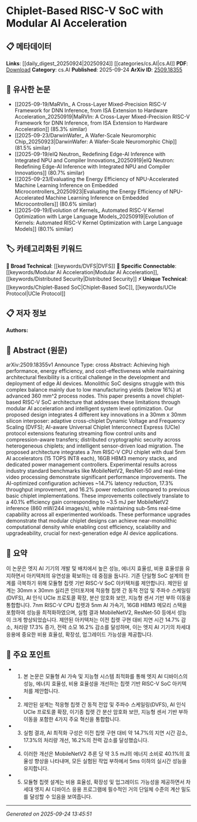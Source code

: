 <!-- KEYWORD_LINKING_METADATA:
{
  "processed_timestamp": "2025-09-24T13:45:51.029388",
  "vocabulary_version": "1.0",
  "selected_keywords": [
    "Chiplet-Based SoC",
    "Modular AI Acceleration",
    "UCIe Protocol",
    "DVFS",
    "Distributed Security"
  ],
  "rejected_keywords": [],
  "similarity_scores": {
    "Chiplet-Based SoC": 0.78,
    "Modular AI Acceleration": 0.83,
    "UCIe Protocol": 0.77,
    "DVFS": 0.8,
    "Distributed Security": 0.75
  },
  "extraction_method": "AI_prompt_based",
  "budget_applied": true,
  "candidates_json": {
    "candidates": [
      {
        "surface": "chiplet-based RISC-V SoC",
        "canonical": "Chiplet-Based SoC",
        "aliases": [
          "chiplet SoC",
          "RISC-V chiplet"
        ],
        "category": "unique_technical",
        "rationale": "This term represents a novel architecture that is central to the paper's contributions, offering a unique approach to SoC design.",
        "novelty_score": 0.75,
        "connectivity_score": 0.68,
        "specificity_score": 0.85,
        "link_intent_score": 0.78
      },
      {
        "surface": "modular AI acceleration",
        "canonical": "Modular AI Acceleration",
        "aliases": [
          "AI acceleration",
          "modular acceleration"
        ],
        "category": "specific_connectable",
        "rationale": "This concept is key to understanding the paper's approach to improving AI performance and can link to broader AI optimization discussions.",
        "novelty_score": 0.64,
        "connectivity_score": 0.79,
        "specificity_score": 0.72,
        "link_intent_score": 0.83
      },
      {
        "surface": "Universal Chiplet Interconnect Express",
        "canonical": "UCIe Protocol",
        "aliases": [
          "UCIe",
          "chiplet interconnect"
        ],
        "category": "unique_technical",
        "rationale": "This protocol is a specific technical innovation that enhances connectivity between chiplets, crucial for the paper's architecture.",
        "novelty_score": 0.68,
        "connectivity_score": 0.74,
        "specificity_score": 0.8,
        "link_intent_score": 0.77
      },
      {
        "surface": "Dynamic Voltage and Frequency Scaling",
        "canonical": "DVFS",
        "aliases": [
          "adaptive DVFS",
          "voltage scaling"
        ],
        "category": "broad_technical",
        "rationale": "DVFS is a widely recognized technique for power management, relevant to the paper's focus on efficiency.",
        "novelty_score": 0.55,
        "connectivity_score": 0.82,
        "specificity_score": 0.7,
        "link_intent_score": 0.8
      },
      {
        "surface": "distributed cryptographic security",
        "canonical": "Distributed Security",
        "aliases": [
          "cryptographic security",
          "chiplet security"
        ],
        "category": "specific_connectable",
        "rationale": "Security across chiplets is a critical aspect of the architecture, linking to discussions on secure computing.",
        "novelty_score": 0.6,
        "connectivity_score": 0.76,
        "specificity_score": 0.78,
        "link_intent_score": 0.75
      }
    ],
    "ban_list_suggestions": [
      "performance",
      "efficiency",
      "method"
    ]
  },
  "decisions": [
    {
      "candidate_surface": "chiplet-based RISC-V SoC",
      "resolved_canonical": "Chiplet-Based SoC",
      "decision": "linked",
      "scores": {
        "novelty": 0.75,
        "connectivity": 0.68,
        "specificity": 0.85,
        "link_intent": 0.78
      }
    },
    {
      "candidate_surface": "modular AI acceleration",
      "resolved_canonical": "Modular AI Acceleration",
      "decision": "linked",
      "scores": {
        "novelty": 0.64,
        "connectivity": 0.79,
        "specificity": 0.72,
        "link_intent": 0.83
      }
    },
    {
      "candidate_surface": "Universal Chiplet Interconnect Express",
      "resolved_canonical": "UCIe Protocol",
      "decision": "linked",
      "scores": {
        "novelty": 0.68,
        "connectivity": 0.74,
        "specificity": 0.8,
        "link_intent": 0.77
      }
    },
    {
      "candidate_surface": "Dynamic Voltage and Frequency Scaling",
      "resolved_canonical": "DVFS",
      "decision": "linked",
      "scores": {
        "novelty": 0.55,
        "connectivity": 0.82,
        "specificity": 0.7,
        "link_intent": 0.8
      }
    },
    {
      "candidate_surface": "distributed cryptographic security",
      "resolved_canonical": "Distributed Security",
      "decision": "linked",
      "scores": {
        "novelty": 0.6,
        "connectivity": 0.76,
        "specificity": 0.78,
        "link_intent": 0.75
      }
    }
  ]
}
-->

# Chiplet-Based RISC-V SoC with Modular AI Acceleration

## 📋 메타데이터

**Links**: [[daily_digest_20250924|20250924]] [[categories/cs.AI|cs.AI]]
**PDF**: [Download](https://arxiv.org/pdf/2509.18355.pdf)
**Category**: cs.AI
**Published**: 2025-09-24
**ArXiv ID**: [2509.18355](https://arxiv.org/abs/2509.18355)

## 🔗 유사한 논문
- [[2025-09-19/MaRVIn_ A Cross-Layer Mixed-Precision RISC-V Framework for DNN Inference, from ISA Extension to Hardware Acceleration_20250919|MaRVIn: A Cross-Layer Mixed-Precision RISC-V Framework for DNN Inference, from ISA Extension to Hardware Acceleration]] (85.3% similar)
- [[2025-09-23/DarwinWafer_ A Wafer-Scale Neuromorphic Chip_20250923|DarwinWafer: A Wafer-Scale Neuromorphic Chip]] (81.5% similar)
- [[2025-09-19/eIQ Neutron_ Redefining Edge-AI Inference with Integrated NPU and Compiler Innovations_20250919|eIQ Neutron: Redefining Edge-AI Inference with Integrated NPU and Compiler Innovations]] (80.7% similar)
- [[2025-09-23/Evaluating the Energy Efficiency of NPU-Accelerated Machine Learning Inference on Embedded Microcontrollers_20250923|Evaluating the Energy Efficiency of NPU-Accelerated Machine Learning Inference on Embedded Microcontrollers]] (80.6% similar)
- [[2025-09-19/Evolution of Kernels_ Automated RISC-V Kernel Optimization with Large Language Models_20250919|Evolution of Kernels: Automated RISC-V Kernel Optimization with Large Language Models]] (80.1% similar)

## 🏷️ 카테고리화된 키워드
**🧠 Broad Technical**: [[keywords/DVFS|DVFS]]
**🔗 Specific Connectable**: [[keywords/Modular AI Acceleration|Modular AI Acceleration]], [[keywords/Distributed Security|Distributed Security]]
**⚡ Unique Technical**: [[keywords/Chiplet-Based SoC|Chiplet-Based SoC]], [[keywords/UCIe Protocol|UCIe Protocol]]

## 📋 저자 정보

**Authors:** 

## 📄 Abstract (원문)

arXiv:2509.18355v1 Announce Type: cross 
Abstract: Achieving high performance, energy efficiency, and cost-effectiveness while maintaining architectural flexibility is a critical challenge in the development and deployment of edge AI devices. Monolithic SoC designs struggle with this complex balance mainly due to low manufacturing yields (below 16%) at advanced 360 mm^2 process nodes. This paper presents a novel chiplet-based RISC-V SoC architecture that addresses these limitations through modular AI acceleration and intelligent system level optimization. Our proposed design integrates 4 different key innovations in a 30mm x 30mm silicon interposer: adaptive cross-chiplet Dynamic Voltage and Frequency Scaling (DVFS); AI-aware Universal Chiplet Interconnect Express (UCIe) protocol extensions featuring streaming flow control units and compression-aware transfers; distributed cryptographic security across heterogeneous chiplets; and intelligent sensor-driven load migration. The proposed architecture integrates a 7nm RISC-V CPU chiplet with dual 5nm AI accelerators (15 TOPS INT8 each), 16GB HBM3 memory stacks, and dedicated power management controllers. Experimental results across industry standard benchmarks like MobileNetV2, ResNet-50 and real-time video processing demonstrate significant performance improvements. The AI-optimized configuration achieves ~14.7% latency reduction, 17.3% throughput improvement, and 16.2% power reduction compared to previous basic chiplet implementations. These improvements collectively translate to a 40.1% efficiency gain corresponding to ~3.5 mJ per MobileNetV2 inference (860 mW/244 images/s), while maintaining sub-5ms real-time capability across all experimented workloads. These performance upgrades demonstrate that modular chiplet designs can achieve near-monolithic computational density while enabling cost efficiency, scalability and upgradeability, crucial for next-generation edge AI device applications.

## 📝 요약

이 논문은 엣지 AI 기기의 개발 및 배치에서 높은 성능, 에너지 효율성, 비용 효율성을 유지하면서 아키텍처의 유연성을 확보하는 데 중점을 둡니다. 기존 단일형 SoC 설계의 한계를 극복하기 위해 모듈형 칩렛 기반 RISC-V SoC 아키텍처를 제안합니다. 제안된 설계는 30mm x 30mm 실리콘 인터포저에 적응형 칩렛 간 동적 전압 및 주파수 스케일링(DVFS), AI 인식 UCIe 프로토콜 확장, 분산 암호화 보안, 지능형 센서 기반 부하 이동을 통합합니다. 7nm RISC-V CPU 칩렛과 5nm AI 가속기, 16GB HBM3 메모리 스택을 포함하여 성능을 최적화하였으며, 실험 결과 MobileNetV2, ResNet-50 등에서 성능이 크게 향상되었습니다. 제안된 아키텍처는 이전 칩렛 구현 대비 지연 시간 14.7% 감소, 처리량 17.3% 증가, 전력 소모 16.2% 감소를 달성하며, 이는 엣지 AI 기기의 차세대 응용에 중요한 비용 효율성, 확장성, 업그레이드 가능성을 제공합니다.

## 🎯 주요 포인트

- 1. 본 논문은 모듈형 AI 가속 및 지능형 시스템 최적화를 통해 엣지 AI 디바이스의 성능, 에너지 효율성, 비용 효율성을 개선하는 칩렛 기반 RISC-V SoC 아키텍처를 제안합니다.
- 2. 제안된 설계는 적응형 칩렛 간 동적 전압 및 주파수 스케일링(DVFS), AI 인식 UCIe 프로토콜 확장, 이기종 칩렛 간 분산 암호화 보안, 지능형 센서 기반 부하 이동을 포함한 4가지 주요 혁신을 통합합니다.
- 3. 실험 결과, AI 최적화 구성은 이전 칩렛 구현 대비 약 14.7%의 지연 시간 감소, 17.3%의 처리량 개선, 16.2%의 전력 감소를 달성했습니다.
- 4. 이러한 개선은 MobileNetV2 추론 당 약 3.5 mJ의 에너지 소비로 40.1%의 효율성 향상을 나타내며, 모든 실험된 작업 부하에서 5ms 이하의 실시간 성능을 유지합니다.
- 5. 모듈형 칩렛 설계는 비용 효율성, 확장성 및 업그레이드 가능성을 제공하면서 차세대 엣지 AI 디바이스 응용 프로그램에 필수적인 거의 단일체 수준의 계산 밀도를 달성할 수 있음을 보여줍니다.


---

*Generated on 2025-09-24 13:45:51*